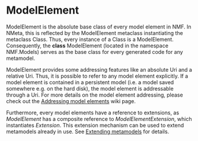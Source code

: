 # ModelElement

ModelElement is the absolute base class of every model element in NMF. In NMeta, this is reflected by the ModelElement metaclass instantiating the metaclass Class. Thus, every instance of a Class is a ModelElement. Consequently, the **class** ModelElement (located in the namespace NMF.Models) serves as the base class for every generated code for any metamodel. 

ModelElement provides some addressing features like an absolute Uri and a relative Uri. Thus, it is possible to refer to any model element explicitly. If a model element is contained in a persistent model (i.e. a model saved somewhere e.g. on the hard disk), the model element is addressable through a Uri. For more details on the model element addressing, please check out the [Addressing model elements](Addressing-model-elements) wiki page.

Furthermore, every model elements have a reference to extensions, as _ModelElement_ has a composite reference to _ModelElementExtension_, which instantiates _Extension_. This extension mechanism can be used to extend metamodels already in use. See [Extending metamodels](Extending-metamodels) for details.